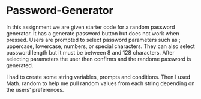 # Password-Generator

In this assignment we are given starter code for a random password generator. It has a generate password button but does not work when pressed. Users are prompted to select password parameters such as ; uppercase, lowercase, numbers, or special characters. They can also select password length but it must be between 8 and 128 characters. After selecting parameters the user then confirms and the randome password is generated. 

I had to create some string variables, prompts and conditions. Then I used Math. random to help me pull random values from each string depending on the users' preferences. 
